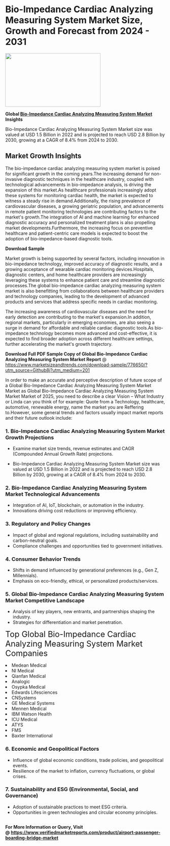 <H1>Bio-Impedance Cardiac Analyzing Measuring System Market Size, Growth and Forecast from 2024 - 2031</H1><img class="aligncenter size-medium wp-image-584254" src="https://thirdeyenews.in/wp-content/uploads/2024/09/Global-Market-Research-300x168.jpeg" alt="" width="300" height="168" /><p><strong>Global&nbsp;<a href="https://www.marketsizeandtrends.com/download-sample/776650/?utm_source=Github8j?utm_medium=201">Bio-Impedance Cardiac Analyzing Measuring System Market</a> Insights</strong></p><p>Bio-Impedance Cardiac Analyzing Measuring System Market size was valued at USD 1.5 Billion in 2022 and is projected to reach USD 2.8 Billion by 2030, growing at a CAGR of 8.4% from 2024 to 2030.</p><p><h2>Market Growth Insights</h2> <p>The bio-impedance cardiac analyzing measuring system market is poised for significant growth in the coming years.The increasing demand for non-invasive diagnostic techniques in the healthcare industry, coupled with technological advancements in bio-impedance analysis, is driving the expansion of this market.As healthcare professionals increasingly adopt these systems for monitoring cardiac health, the market is expected to witness a steady rise in demand.Additionally, the rising prevalence of cardiovascular diseases, a growing geriatric population, and advancements in remote patient monitoring technologies are contributing factors to the market's growth.The integration of AI and machine learning for enhanced diagnostic accuracy and personalized treatment plans is also propelling market developments.Furthermore, the increasing focus on preventive healthcare and patient-centric care models is expected to boost the adoption of bio-impedance-based diagnostic tools.</p> <p><strong>Download Sample</strong></p> <p>Market growth is being supported by several factors, including innovation in bio-impedance technology, improved accuracy of diagnostic results, and a growing acceptance of wearable cardiac monitoring devices.Hospitals, diagnostic centers, and home healthcare providers are increasingly leveraging these systems to enhance patient care and streamline diagnostic processes.The global bio-impedance cardiac analyzing measuring system market is also benefitting from collaborations between healthcare providers and technology companies, leading to the development of advanced products and services that address specific needs in cardiac monitoring.</p> <p>The increasing awareness of cardiovascular diseases and the need for early detection are contributing to the market's expansion.In addition, regional markets, particularly in emerging economies, are also seeing a surge in demand for affordable and reliable cardiac diagnostic tools.As bio-impedance technology becomes more advanced and cost-effective, it is expected to find broader adoption across different healthcare settings, further accelerating the market's growth trajectory.</p> <p><span class=""><strong>Download Full PDF Sample Copy of Global Bio-Impedance Cardiac Analyzing Measuring System Market Report</strong> @ <a href="https://www.marketsizeandtrends.com/download-sample/776650/?utm_source=Github8j?utm_medium=201" target="_blank">https://www.marketsizeandtrends.com/download-sample/776650/?utm_source=Github8j?utm_medium=201</a></span></p><p>In order to make an accurate and perceptive description of future scope of a Global&nbsp;Bio-Impedance Cardiac Analyzing Measuring System Market Market as Global&nbsp;Bio-Impedance Cardiac Analyzing Measuring System Market Market of 2025, you need to describe a clear Vision &ndash; What Industry or Linda can you think of for example: Quote from a Technology, healthcare, automotive, renewable energy, name the market you are Reffering to.However, some general trends and factors usually impact market reports and their future outlook include:</p><h3>1.&nbsp;<strong>Bio-Impedance Cardiac Analyzing Measuring System Market Growth Projections</strong></h3><ul><li>Examine market size trends, revenue estimates and CAGR (Compounded Annual Growth Rate) projections.</li><li><p>Bio-Impedance Cardiac Analyzing Measuring System Market size was valued at USD 1.5 Billion in 2022 and is projected to reach USD 2.8 Billion by 2030, growing at a CAGR of 8.4% from 2024 to 2030.</p></li></ul><h3>2.&nbsp;<strong>Bio-Impedance Cardiac Analyzing Measuring System Market Technological Advancements</strong></h3><ul><li>Integration of AI, IoT, blockchain, or automation in the industry.</li><li>Innovations driving cost reductions or improving efficiency.</li></ul><h3>3.&nbsp;<strong>Regulatory and Policy Changes</strong></h3><ul><li>Impact of global and regional regulations, including sustainability and carbon-neutral goals.</li><li>Compliance challenges and opportunities tied to government initiatives.</li></ul><h3>4.&nbsp;<strong>Consumer Behavior Trends</strong></h3><ul><li>Shifts in demand influenced by generational preferences (e.g., Gen Z, Millennials).</li><li>Emphasis on eco-friendly, ethical, or personalized products/services.</li></ul><h3>5.&nbsp;<strong>Global Bio-Impedance Cardiac Analyzing Measuring System Market Competitive Landscape</strong></h3><ul><li>Analysis of key players, new entrants, and partnerships shaping the industry.</li><li>Strategies for differentiation and market penetration.</li></ul><p data-pm-slice="1 1 []"><span style="color: inherit; font-family: inherit; font-size: 25px;">Top Global Bio-Impedance Cardiac Analyzing Measuring System Market Companies</span></p><div class="" data-test-id=""><p><li>Medean Medical</li><li> NI Medical</li><li> Qianfan Medical</li><li> Analogic</li><li> Osypka Medical</li><li> Edwards Lifesciences</li><li> CNSystems</li><li> GE Medical Systems</li><li> Mennen Medical</li><li> IBM Watson Health</li><li> ICU Medical</li><li> ATYS</li><li> FMS</li><li> Baxter International</li></p></div><h3>6.&nbsp;<strong>Economic and Geopolitical Factors</strong></h3><ul><li>Influence of global economic conditions, trade policies, and geopolitical events.</li><li>Resilience of the market to inflation, currency fluctuations, or global crises.</li></ul><h3>7.&nbsp;<strong>Sustainability and ESG (Environmental, Social, and Governance)</strong></h3><ul><li>Adoption of sustainable practices to meet ESG criteria.</li><li>Opportunities in green technologies and circular economy principles.</li></ul><h2><strong style="font-size: 14px;">For More Information or Query, Visit @&nbsp;</strong><a style="background-color: #ffffff; font-size: 14px;" href="https://www.marketsizeandtrends.com/report/bio-impedance-cardiac-analyzing-measuring-system-market/" target="_blank">https://www.verifiedmarketreports.com/product/airport-passenger-boarding-bridge-market</a></h2>